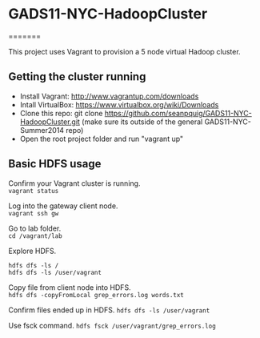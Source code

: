 # GADS11-NYC-HadoopCluster
=======

This project uses Vagrant to provision a 5 node virtual Hadoop cluster.

## Getting the cluster running

* Install Vagrant:  http://www.vagrantup.com/downloads
* Intall VirtualBox:  https://www.virtualbox.org/wiki/Downloads
* Clone this repo:  git clone https://github.com/seanpquig/GADS11-NYC-HadoopCluster.git  (make sure its outside of the general GADS11-NYC-Summer2014 repo)
* Open the root project folder and run "vagrant up"


## Basic HDFS usage
Confirm your Vagrant cluster is running.  
```vagrant status```

Log into the gateway client node.  
```vagrant ssh gw```

Go to lab folder.  
```cd /vagrant/lab```

Explore HDFS.

    hdfs dfs -ls /  
    hdfs dfs -ls /user/vagrant


Copy file from client node into HDFS.  
```hdfs dfs -copyFromLocal grep_errors.log words.txt```

Confirm files ended up in HDFS.
```hdfs dfs -ls /user/vagrant```

Use fsck command.
```hdfs fsck /user/vagrant/grep_errors.log```


